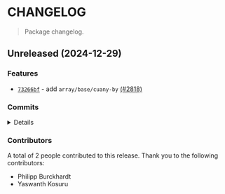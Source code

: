 # CHANGELOG

> Package changelog.

<section class="release" id="unreleased">

## Unreleased (2024-12-29)

<section class="features">

### Features

-   [`73266bf`](https://github.com/stdlib-js/stdlib/commit/73266bf9d7f82198bd752dafccedbc017d8c8bb1) - add `array/base/cuany-by` [(#2818)](https://github.com/stdlib-js/stdlib/pull/2818)

</section>

<!-- /.features -->

<section class="commits">

### Commits

<details>

-   [`0d8ee2d`](https://github.com/stdlib-js/stdlib/commit/0d8ee2dd2425d7414487f65940dfc4c25c79ad1d) - **docs:** update related packages sections [(#4334)](https://github.com/stdlib-js/stdlib/pull/4334) _(by stdlib-bot)_
-   [`6c020d3`](https://github.com/stdlib-js/stdlib/commit/6c020d33665c4aec232196fd86214b296ddc7d36) - **chore:** use relative paths to load package.json file _(by Philipp Burckhardt)_
-   [`89e005a`](https://github.com/stdlib-js/stdlib/commit/89e005ad5004d32271fe7266e95eb96187c1946a) - **chore:** minor clean-up _(by Philipp Burckhardt)_
-   [`2c4e5d8`](https://github.com/stdlib-js/stdlib/commit/2c4e5d824e0c5dc8fd536bf79ff565cee100ce46) - **build:** disable additional lint rule in TS tests _(by Philipp Burckhardt)_
-   [`aad48ea`](https://github.com/stdlib-js/stdlib/commit/aad48eab1f19217854f4ffbfaed2a8be664b0f47) - **chore:** resolve lint errors _(by Philipp Burckhardt)_
-   [`6207381`](https://github.com/stdlib-js/stdlib/commit/62073818e83d5bdd87b2b8ffea18a43767f1ae29) - **chore:** minor clean-up _(by Philipp Burckhardt)_
-   [`73266bf`](https://github.com/stdlib-js/stdlib/commit/73266bf9d7f82198bd752dafccedbc017d8c8bb1) - **feat:** add `array/base/cuany-by` [(#2818)](https://github.com/stdlib-js/stdlib/pull/2818) _(by Yaswanth Kosuru, Philipp Burckhardt)_

</details>

</section>

<!-- /.commits -->

<section class="contributors">

### Contributors

A total of 2 people contributed to this release. Thank you to the following contributors:

-   Philipp Burckhardt
-   Yaswanth Kosuru

</section>

<!-- /.contributors -->

</section>

<!-- /.release -->

